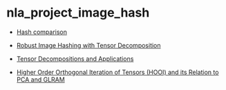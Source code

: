 # nla_project_image_hash

* [Hash comparison](./notebooks/hash_test.md)  


* [Robust Image Hashing with Tensor Decomposition](https://ieeexplore.ieee.org/stamp/stamp.jsp?arnumber=8360464)  
* [Tensor Decompositions and Applications](https://pdfs.semanticscholar.org/1d0f/25989452abbbc8feaf00a034ff110fc4b350.pdf)  
* [Higher Order Orthogonal Iteration of Tensors (HOOI) and its Relation to PCA and GLRAM](https://www-users.cs.umn.edu/~saad/PDF/umsi-2006-132.pdf)  
